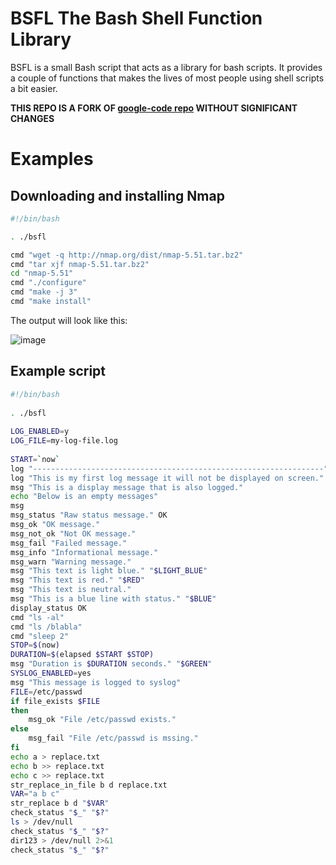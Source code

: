# BSFL The Bash Shell Function Library 

BSFL is a small Bash script that acts as a library for bash scripts. 
It provides a couple of functions that makes the lives of most people using shell scripts a bit easier.

**THIS REPO IS A FORK OF [google-code repo](https://code.google.com/p/bsfl/) WITHOUT SIGNIFICANT CHANGES**

# Examples

## Downloading and installing Nmap

```bash
#!/bin/bash

. ./bsfl

cmd "wget -q http://nmap.org/dist/nmap-5.51.tar.bz2"
cmd "tar xjf nmap-5.51.tar.bz2"
cd "nmap-5.51"
cmd "./configure"
cmd "make -j 3"
cmd "make install"
```

The output will look like this:

![image](http://louwrentius.com/images/bsfl04.png)

## Example script

```bash
#!/bin/bash
    
. ./bsfl
    
LOG_ENABLED=y
LOG_FILE=my-log-file.log
    
START=`now`
log "-----------------------------------------------------------------"
log "This is my first log message it will not be displayed on screen."
msg "This is a display message that is also logged."
echo "Below is an empty messages"
msg 
msg_status "Raw status message." OK
msg_ok "OK message."
msg_not_ok "Not OK message."
msg_fail "Failed message."
msg_info "Informational message."
msg_warn "Warning message."
msg "This text is light blue." "$LIGHT_BLUE"
msg "This text is red." "$RED" 
msg "This text is neutral."
msg "This is a blue line with status." "$BLUE"
display_status OK
cmd "ls -al"
cmd "ls /blabla"
cmd "sleep 2"
STOP=$(now)
DURATION=$(elapsed $START $STOP)
msg "Duration is $DURATION seconds." "$GREEN"
SYSLOG_ENABLED=yes
msg "This message is logged to syslog"
FILE=/etc/passwd
if file_exists $FILE
then
    msg_ok "File /etc/passwd exists."
else
    msg_fail "File /etc/passwd is mssing."
fi  
echo a > replace.txt
echo b >> replace.txt
echo c >> replace.txt
str_replace_in_file b d replace.txt
VAR="a b c"
str_replace b d "$VAR"
check_status "$_" "$?"
ls > /dev/null
check_status "$_" "$?"
dir123 > /dev/null 2>&1
check_status "$_" "$?"
```
